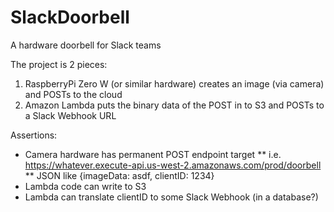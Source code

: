 # SlackDoorbell
A hardware doorbell for Slack teams

The project is 2 pieces:

1. RaspberryPi Zero W (or similar hardware) creates an image (via camera) and POSTs to the cloud
2. Amazon Lambda puts the binary data of the POST in to S3 and POSTs to a Slack Webhook URL

Assertions:

* Camera hardware has permanent POST endpoint target
    ** i.e. https://whatever.execute-api.us-west-2.amazonaws.com/prod/doorbell
    ** JSON like {imageData: asdf, clientID: 1234}
* Lambda code can write to S3
* Lambda can translate clientID to some Slack Webhook (in a database?)
